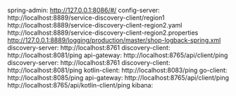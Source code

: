spring-admin: http://127.0.0.1:8086/#/
config-server: http://localhost:8889/service-discovery-client/region1
               http://localhost:8889/service-discovery-client-region2.yaml
               http://localhost:8889/service-discovery-client-region2.properties
               http://127.0.0.1:8889/logging/production/master/shop-logback-spring.xml
discovery-server: http://localhost:8761
discovery-client: http://localhost:8081/ping
api-gateway: http://localhost:8765/api/client/ping
discovery-server: http://localhost:8761
discovery-client: http://localhost:8081/ping
kotlin-client: http://localhost:8083/ping
go-client: http://localhost:8085/ping
api-gateway: http://localhost:8765/api/client/ping
             http://localhost:8765/api/kotlin-client/ping
kibana: 
